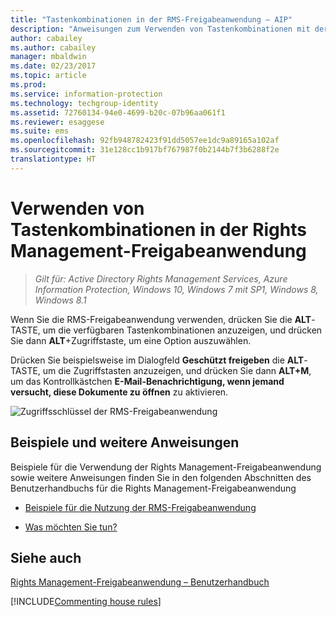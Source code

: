 ```yaml
---
title: "Tastenkombinationen in der RMS-Freigabeanwendung – AIP"
description: "Anweisungen zum Verwenden von Tastenkombinationen mit der RMS-Freigabeanwendung für Windows."
author: cabailey
ms.author: cabailey
manager: mbaldwin
ms.date: 02/23/2017
ms.topic: article
ms.prod: 
ms.service: information-protection
ms.technology: techgroup-identity
ms.assetid: 72760134-94e0-4699-b20c-07b96aa061f1
ms.reviewer: esaggese
ms.suite: ems
ms.openlocfilehash: 92fb948782423f91dd5057ee1dc9a89165a102af
ms.sourcegitcommit: 31e128cc1b917bf767987f0b2144b7f3b6288f2e
translationtype: HT
---
```

# <a name="use-keyboard-shortcuts-in-the-rights-management-sharing-application"></a>Verwenden von Tastenkombinationen in der Rights Management-Freigabeanwendung

>*Gilt für: Active Directory Rights Management Services, Azure Information Protection, Windows 10, Windows 7 mit SP1, Windows 8, Windows 8.1*

Wenn Sie die RMS-Freigabeanwendung verwenden, drücken Sie die **ALT**-TASTE, um die verfügbaren Tastenkombinationen anzuzeigen, und drücken Sie dann **ALT**+Zugriffstaste, um eine Option auszuwählen.

Drücken Sie beispielsweise im Dialogfeld **Geschützt freigeben** die **ALT**-TASTE, um die Zugriffstasten anzuzeigen, und drücken Sie dann **ALT+M**, um das Kontrollkästchen **E-Mail-Benachrichtigung, wenn jemand versucht, diese Dokumente zu öffnen** zu aktivieren.

![Zugriffsschlüssel der RMS-Freigabeanwendung](../media/ADRMS_MSRMSApp_AccessKeys.png)

## <a name="examples-and-other-instructions"></a>Beispiele und weitere Anweisungen
Beispiele für die Verwendung der Rights Management-Freigabeanwendung sowie weitere Anweisungen finden Sie in den folgenden Abschnitten des Benutzerhandbuchs für die Rights Management-Freigabeanwendung

-   [Beispiele für die Nutzung der RMS-Freigabeanwendung](sharing-app-user-guide.md#examples-for-using-the-rms-sharing-application)

-   [Was möchten Sie tun?](sharing-app-user-guide.md#what-do-you-want-to-do)

## <a name="see-also"></a>Siehe auch
[Rights Management-Freigabeanwendung – Benutzerhandbuch](sharing-app-user-guide.md)

[!INCLUDE[Commenting house rules](../includes/houserules.md)]